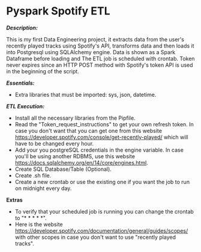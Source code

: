 # Pyspark Spotify ETL

***Description:***
 
This is my first Data Engineering project, it extracts data from the user's recently played tracks using Spotify's API, transforms data and then loads it into Postgresql using SQLAlchemy engine. Data is shown as a Spark Dataframe before loading and The ETL job is scheduled with crontab. Token never expires since an HTTP POST method with Spotify's token API is used in the beginning of the script. 

***Essentials:***

- Extra libraries that must be imported: sys, json, datetime.

***ETL Execution:***

- Install all the necessary libraries from the Pipfile.
- Read the "Token_request_instructions" to get your own refresh token. In case you don't want that you can get one from this website https://developer.spotify.com/console/get-recently-played/ which will have to be changed every hour. 
- Add your you postgreSQL credentials in the engine variable. In case you'll be using another RDBMS, use this website https://docs.sqlalchemy.org/en/14/core/engines.html.
- Create SQL Database/Table (Optional).
- Create .sh file.
- Create a new crontab or use the existing one if you want the job to run on midnight every day. 

**Extras**

- To verify that your scheduled job is running you can change the crontab to "* * * * *".
- Here is the website https://developer.spotify.com/documentation/general/guides/scopes/ with other scopes in case you don't want to use "recently played tracks".